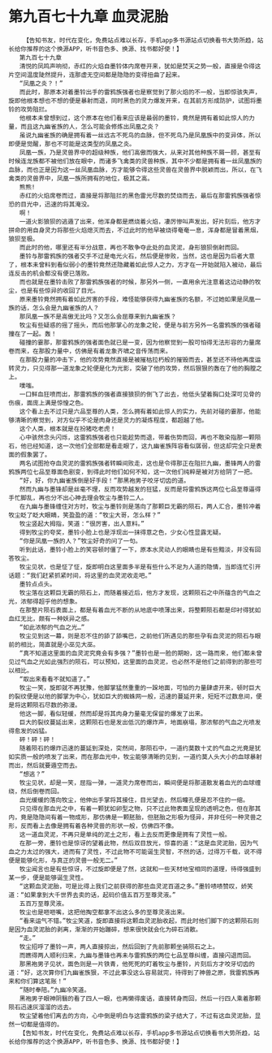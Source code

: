# 第九百七十九章 血灵泥胎
        【告知书友，时代在变化，免费站点难以长存，手机app多书源站点切换看书大势所趋，站长给你推荐的这个换源APP，听书音色多、换源、找书都好使！】
       第九百七十九章
       清悦的凤鸣声响彻，赤红的火焰自墨铃体内席卷开来，犹如是焚天之势一般，直接是令得这片空间温度陡然提升，连那虚无空间都是隐隐的变得扭曲了起来。
       “凤凰之炎？！”
       而此时，那原本对着墨铃出手的雷鸦族强者也是察觉到了那火焰的不一般，当即惊骇失声，旋即他根本想也不想的便是暴射而退，同时黑色的灵力爆发开来，在其前方形成防护，试图将墨铃的攻势阻拦。
       他根本未曾想到过，这个原本在他们看来应该是最弱的墨铃，竟然是拥有着如此惊人的力量，而且这九幽雀族的人，怎么可能会修炼出凤凰之炎？
       虽说九幽雀族的确是拥有着一丝远古不死鸟的血脉，但不死鸟乃是凤凰族中的变异体，所以即便是觉醒，那也不可能是这类型的凤凰之炎。
       凤凰一族，乃是灵兽界中的超级种族，他们高傲而强大，从来对其他种族不屑一顾，甚至有时候连龙族都不被他们放在眼中，而诸多飞禽类的灵兽种族，其中不少都是拥有着一丝凤凰族的血脉，而也正是因为这一丝凤凰血脉，方才能够令得这些灵兽在灵兽界中脱颖而出，所以，在飞禽类的灵兽界中，凤凰一族所拥有的地位，极其之高。
       熊熊!
       赤红的火焰席卷而过，直接是将那阻拦的黑色雷光尽数的焚烧而去，最后在那雷鸦族强者惊恐的目光中，迅速的将其淹没。
       啊！
       一道火影狼狈的逃遁了出来，他浑身都是燃烧着火焰，凄厉惨叫声发出，好片刻后，他方才拼命的用自身灵力将那些火焰熄灭而去，不过此时的他早被烧得奄奄一息，浑身都是冒着黑烟，狼狈至极。
       而此时的他，哪里还有半分战意，再也不敢争夺此处的血灵泥，身形狼狈倒射而回。
       墨铃与那雷鸦族的强者交手不过是电光火石，然后便是惨败，当然，这也是因为后者大意了，根本未曾料到看似弱小的墨铃竟然还隐藏着如此惊人之力，方才在一开始就陷入被动，最后连反击的机会都没有便已落败。
       而也就是在墨铃击败了那雷鸦族强者的时候，那另外一侧，一直用余光注意着这边动静的牧尘，也是有些惊异的收回了目光。
       原来墨铃竟然拥有着如此厉害的手段，难怪能够获得九幽雀族的名额，不过她如果是凤凰一族的话，怎么会是九幽雀族的人？
       那凤凰一族不是高傲无比吗？又怎么会屈尊来到九幽雀族？
       牧尘有些疑惑的摇了摇头，而后他那掌心的龙象之轮，便是与前方另外一名雷鸦族的强者碰撞在了一起。轰！
       碰撞的霎那，那雷鸦族的强者面色就已是一变，因为他察觉到一股可怕得无法形容的力量席卷而来，在那股力量中，仿佛是有着龙象齐啸之音传荡而来。
       在那股力量的冲击下，他的攻势竟然直接是被摧枯拉朽般的摧毁而去，甚至还不待他再度运转灵力，只见得那一道龙象之轮便是化为光影，突破了他的攻势，然后狠狠的轰在了他的胸膛之上。
       噗嗤。
       一口鲜血狂喷而出，那雷鸦族的强者直接狼狈的倒飞了出去，他低头望着胸口处深可见骨的伤痕，面庞上满是惊惶之色。
       这个看上去不过只是六品至尊的人类，怎么拥有着如此惊人的实力，先前对碰的霎那，他能够清晰的察觉到，对方似乎不论是肉身还是灵力的凝炼程度，都超越了他。
       这个人类，根本就是在扮猪吃老虎！
       心中骇然念头闪烁，这雷鸦族强者也只能趁势而退，带着伤势而回，再也不敢染指那一颗陨石，他已经知道，这一次他们全部都是看走眼了，这九幽雀族阵容看似孱弱，但这却完全只是表面的假象罢了。
       两名试图抢夺血灵泥的雷鸦族强者转瞬间败走，这也是令得那正在阻拦九幽，墨锋两人的雷鸦族两位七品至尊面色剧变，到得此时他们如何不知，这一次他们纯粹是被对方给阴了一把。
       “好，好，你九幽雀族倒是好手段！”那黑袍男子咬牙切齿的道。
       然而九幽与墨锋却是丝毫不理，反而攻势越发的狂猛，反而是将雷鸦族这两位七品至尊逼得手忙脚乱，再也分不出心神去理会牧尘与墨铃二人。
       在九幽与墨锋缠住对方时，牧尘与墨铃则是落向了那颗巨无霸的陨石，两人汇合，墨铃冲着牧尘眨了眨大眼睛，笑盈盈的道：“牧尘大哥，怎么样？”
       牧尘竖起大拇指，笑道：“很厉害，出人意料。”
       得到牧尘的夸奖，墨铃小脸上也是浮现出一抹得意之色，少女心性显露无疑。
       “你是凤凰一族的人？”牧尘好奇的问了一句。
       听到此话，墨铃小脸上的笑容顿时僵了一下，原本水灵动人的眼睛也是有些黯淡，并没有回答牧尘。
       牧尘见状，也是怔了怔，旋即明白这里面多半是有些什么不足为人道的隐情，当即连忙引开话题：“我们赶紧抓紧时间，将这里的血灵泥收走吧。”
       墨铃点点头。
       牧尘落在这颗巨无霸的陨石上，而随着接近后，他方才发现，这颗陨石之中所蕴含的气血之光，浓郁得超乎他的想象。
       在那整片陨石表面上，都是有着血光不断的从地底中喷薄出来，将整颗陨石都是印衬得犹如血红无比，颇有一种妖异之感。
       “如此浓郁的气血之光…”
       牧尘见到这一幕，则是忍不住的舔了舔嘴巴，之前他们所遇见的那些孕有血灵泥的陨石与眼前的相比，简直就是小巫见大巫。
       “真不知道这里面的血灵泥究竟会有多强？”墨铃也是一脸的期盼，这一路而来，他们都未曾见过气血之光如此强烈的陨石，可以预知，这里面的血灵泥，也必然不是他们之前得到的那些可以相比。
       “取出来看看不就知道了。”
       牧尘一笑，旋即就不再犹豫，他脚掌猛然重重的一跺地面，可怕的力量肆虐开来，顿时巨大的裂纹便是以他的脚掌为中心，犹如巨大的蜘蛛网一般，迅速的蔓延开来，短短不过数息间，便是将这颗陨石尽数的弥漫。
       他这一脚，看似轻缓，然而却是将其肉身力量毫无保留的爆发了出来。
       巨大的裂纹蔓延出来，这颗陨石也是发出低沉的爆炸声，地面崩塌，那浓郁的气血之光喷发得愈发的凶猛。
       砰！砰！砰！
       随着陨石的爆炸迅速的蔓延到深处，突然间，那陨石中，一道约莫数十丈的气血之光竟是犹如实质一般的喷发了出来，而在那血光中，牧尘能够清晰的见到，一道约莫人头大小的血球暴射而出，然后就要遁空而去。
       “想逃？”
       牧尘见状，却是一笑，屈指一弹，一道灵力席卷而出，瞬间便是将那道散发着血光的血球缠绕，然后倒卷而回。
       血光缓缓的落向牧尘，他伸出手掌将其接住，目光望去，然后瞳孔便是忍不住的一缩。
       只见得在那血光之中，有着一颗犹如卵型之物，只不过此物表面呈现的透明之色，但在那其内，竟是隐隐间有着一物成形，那仿佛是一颗胚胎，但胚胎之形极为怪异，并非任何一种灵兽之形，反而看上去像是拥有着各种灵兽的形状一般，仿佛四不像。
       这一道血灵泥，不再只是单纯的泥土之形，看上去反而更像是拥有了灵性一般。
       在那一旁，墨铃也是惊讶的望着此物，然后双目放光，惊喜的道：“这是血灵泥胎，因为气血之力太过的强大，进而有了灵性，不过此物不可能诞生灵智，不然的话，过得万千载，说不得便是能够化形，与真正的灵兽一般无二。”
       牧尘闻言也是有些惊讶，不过旋即便是了然，这就和一些天材地宝相同的道理，待得强盛到某一步，便是能够诞生灵性。
       “这颗血灵泥胎，可是比得上我们之前获得的那些血灵泥百道之多。”墨铃啧啧赞叹，娇笑道：“如果拿到大千世界去卖的话，起码价值五百万至尊灵液。”
       五百万至尊灵液。
       牧尘也是咂咂嘴，这把他掏空都拿不出这么多的至尊灵液出来。
       “看来运气不错。”牧尘笑道，旋即直接将这颗血灵泥胎收起，而此时他们脚下的这颗陨石则是因为血灵泥胎的剥离，渐渐的开始蹦碎，想来很快就会化为碎石消散。
       “走。”
       牧尘招呼了墨铃一声，两人直接掠出，然后回到了先前那颗坐骑陨石之上。
       而瞧得两人顺利归来，九幽与墨锋也再未与雷鸦族的两位七品至尊纠缠，直接闪退而回。
       那黑袍男子见状，面色则是一片铁青，他死死的盯着牧尘与墨铃，片刻后方才咬牙切齿的道：“好，这次算你们九幽雀族狠，不过此事没这么容易就完，待得到了神兽之原，我雷鸦族再来和你们算这笔账！”
       “随时奉陪。”九幽冷笑道。
       黑袍男子眼神阴翳的看了四人一眼，也再懒得废话，直接转身而回，然后一行四人乘着那颗陨石迅速灰溜溜的远去。
       牧尘望着他们离去的方向，心中倒是明白与这雷鸦族的梁子结大了，不过有这血灵泥胎，显然一切都是值得的。
       【告知书友，时代在变化，免费站点难以长存，手机app多书源站点切换看书大势所趋，站长给你推荐的这个换源APP，听书音色多、换源、找书都好使！】